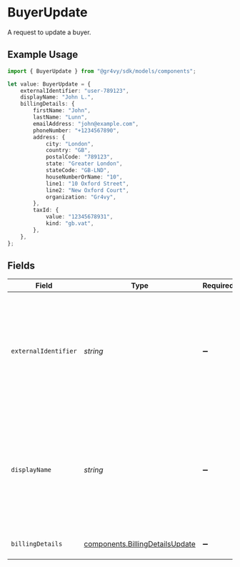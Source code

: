 # BuyerUpdate

A request to update a buyer.

## Example Usage

```typescript
import { BuyerUpdate } from "@gr4vy/sdk/models/components";

let value: BuyerUpdate = {
    externalIdentifier: "user-789123",
    displayName: "John L.",
    billingDetails: {
        firstName: "John",
        lastName: "Lunn",
        emailAddress: "john@example.com",
        phoneNumber: "+1234567890",
        address: {
            city: "London",
            country: "GB",
            postalCode: "789123",
            state: "Greater London",
            stateCode: "GB-LND",
            houseNumberOrName: "10",
            line1: "10 Oxford Street",
            line2: "New Oxford Court",
            organization: "Gr4vy",
        },
        taxId: {
            value: "12345678931",
            kind: "gb.vat",
        },
    },
};
```

## Fields

| Field                                                                                                                              | Type                                                                                                                               | Required                                                                                                                           | Description                                                                                                                        | Example                                                                                                                            |
| ---------------------------------------------------------------------------------------------------------------------------------- | ---------------------------------------------------------------------------------------------------------------------------------- | ---------------------------------------------------------------------------------------------------------------------------------- | ---------------------------------------------------------------------------------------------------------------------------------- | ---------------------------------------------------------------------------------------------------------------------------------- |
| `externalIdentifier`                                                                                                               | *string*                                                                                                                           | :heavy_minus_sign:                                                                                                                 | An external identifier that can be used to match the buyer against your own records. This value needs to be unique for all buyers. | user-789123                                                                                                                        |
| `displayName`                                                                                                                      | *string*                                                                                                                           | :heavy_minus_sign:                                                                                                                 | A unique name for this buyer which is used in the Gr4vy admin panel to give a buyer a human readable name.                         | John L.                                                                                                                            |
| `billingDetails`                                                                                                                   | [components.BillingDetailsUpdate](../../models/components/billingdetailsupdate.md)                                                 | :heavy_minus_sign:                                                                                                                 | The billing details of the buyer.                                                                                                  |                                                                                                                                    |